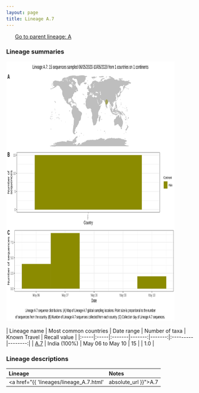 ```yaml
---
layout: page
title: Lineage A.7
---
```




<p>
<ul class="actions small">
	 <a href="{{ 'lineages/lineage_A.html' | absolute_url }}" class="button special fit">Go to parent lineage: A</a>
</ul>
</p>
<h3> Lineage summaries</h3>

<img src="../assets/images/A.7.svg" alt="A.7 lineage summary figure" width="90%" height="700px" />


| Lineage name | Most common countries | Date range | Number of taxa | Known Travel | Recall value |
|:-----|:-----|:-------|-------:|-------:|:---------|--------:|
| <a href="{{ 'lineages/lineage_A.7.html' | absolute_url }}">A.7</a> | India (100%) | May 06 to May 10 | 15 |  | 1.0 |

<h3>Lineage descriptions</h3>

| Lineage | Notes |
|:-----|:-----|
| <a href="{{ 'lineages/lineage_A.7.html' | absolute_url }}">A.7</a> | Indian lineage, including Saudi Arabian & Turkish sequences. A.7, A.8 and A.9 are all lineages with diversity from India, however are difficult to resolve confidently, potentially due to ambiguities or homoplasies in the sequences. All are nested within the diversity of A. |

